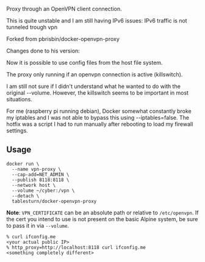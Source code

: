 Proxy through an OpenVPN client connection.

This is quite unstable and I am still having IPv6 issues: IPv6 traffic is not tunneled trough vpn

Forked from pbrisbin/docker-openvpn-proxy

Changes done to his version:

Now it is possible to use config files from the host file system.

The proxy only running if an openvpn connection is active (killswitch).

I am still not sure if I didn't understand what he wanted to do with the original --volume. However, the killswitch seems to be important in most situations.

For me (raspberry pi running debian), Docker somewhat constantly broke my iptables and I was not able to bypass this using --iptables=false. The hotfix was a script I had to run manually after rebooting to load my firewall settings.

## Usage

```console
docker run \
  --name vpn-proxy \
  --cap-add=NET_ADMIN \
  --publish 8118:8118 \
  --network host \
  --volume ~/cyber:/vpn \
  --detach \
  tablesturn/docker-openvpn-proxy
```

**Note**: `VPN_CERTIFICATE` can be an absolute path or relative to
`/etc/openvpn`. If the cert you intend to use is not present on the basic Alpine
system, be sure to pass it in via `--volume`.

```console
% curl ifconfig.me
<your actual public IP>
% http_proxy=http://localhost:8118 curl ifconfig.me
<something completely different>
```
